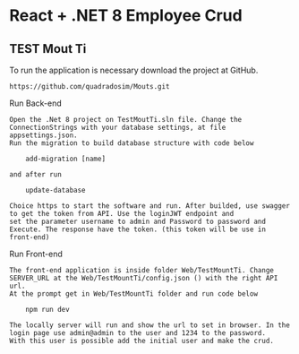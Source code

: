 # React + .NET 8 Employee Crud

## TEST Mout Ti

To run the application is necessary download the project at GitHub.

	https://github.com/quadradosim/Mouts.git

Run Back-end
	
	Open the .Net 8 project on TestMoutTi.sln file. Change the ConnectionStrings with your database settings, at file appsettings.json.
	Run the migration to build database structure with code below 

		add-migration [name]
		
	and after run

		update-database
		
	Choice https to start the software and run. After builded, use swagger to get the token from API. Use the loginJWT endpoint and
	set the parameter username to admin and Password to password and Execute. The response have the token. (this token will be use in front-end)
		
Run Front-end

	The front-end application is inside folder Web/TestMountTi. Change SERVER_URL at the Web/TestMountTi/config.json () with the right API url. 
	At the prompt get in Web/TestMountTi folder and run code below
	
		npm run dev
		
	The locally server will run and show the url to set in browser. In the login page use admin@admin to the user and 1234 to the password.
	With this user is possible add the initial user and make the crud.
